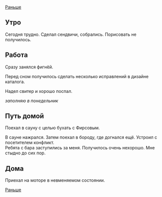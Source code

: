 [Раньше](2019.12.26.md)
## Утро
Сегодня трудно.
Сделал сендвичи, собрались.
Порисовать не получилось.
## Работа
Сразу занялся фигнёй.

Перед сном получилось сделать несколько исправлений в дизайне каталога.

Надел свитер и хорошо поспал.

*заполняю в понедельник*
## Путь домой
Поехал в сауну с целью бухать с Фирсовым.

В сауне нажрался. Затем поехал в бороду, где догнался ещё.
Устроил с посетителем конфликт.  
Ребята с бара заступились за меня. Получилось очень нехорошо. Мне стыдно до сих пор.
## Дома
Приехал на моторе в невменяемом состоянии.

[Раньше](2019.12.28.md)
